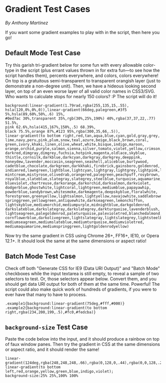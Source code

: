 <h1>Gradient Test Cases</h1>
<p><em>By Anthony Martinez</em>
<p>If you want some gradient examples to play with in the script, then here you go!</p>
<h2>Default Mode Test Case</h2>
<p>Try this garish tri-gradient below for some fun with every allowable color-type in the script (plus errant values thrown in for extra fun&#8212;to see how the script handles them), percents everywhere, and colors, colors everywhere! On top is a gratuitous semi-transparent to transparent orangish layer (just to demonstrate a non-degree unit). Then, we have a hideous looking second layer, on top of an even worse layer of all valid color names in CSS3/SVG. Who wants to calculate stops for nearly 150 colors? :P The script will do it!</p>

<pre><code>background:linear-gradient(1.79rad,rgba(255,135,15,.55),
hsla(120,0%,0%,0)),linear-gradient(66deg,palegreen,#3f5 5%,hsla(89,60%,50%,.6) 15%,
#0ed7ac 30%,transparent 35%,rgb(30%,25%,190%) 40%,rgba(37,37,22,.77) 51.5%,
pink 62.6%,hsla(415,167%,150%,.5) 68.39%,
black 75.5%,orange 87%,#123 95%,rgba(300,35,66,.5)),
linear-gradient(to bottom right,red,tan,aqua,blue,cyan,gold,gray,grey,
lime,navy,peru,pink,plum,snow,teal,azure,beige,black,brown,coral,
green,ivory,khaki,linen,olive,wheat,white,bisque,indigo,maroon,
orange,orchid,purple,salmon,sienna,silver,tomato,violet,yellow,crimson,
darkred,dimgray,dimgrey,fuchsia,hotpink,magenta,oldlace,skyblue,
thistle,cornsilk,darkblue,darkcyan,darkgray,darkgrey,deeppink,
honeydew,lavender,moccasin,seagreen,seashell,aliceblue,burlywood,
cadetblue,chocolate,darkgreen,darkkhaki,firebrick,gainsboro,goldenrod,
indianred,lawngreen,lightblue,lightcyan,lightgray,lightgrey,lightpink,limegreen,
mintcream,mistyrose,olivedrab,orangered,palegreen,peachpuff,rosybrown,
royalblue,slateblue,slategray,slategrey,steelblue,turquoise,aquamarine,
blueviolet,chartreuse,darkorange,darkorchid,darksalmon,darkviolet,
dodgerblue,ghostwhite,lightcoral,lightgreen,mediumblue,papayawhip,
powderblue,sandybrown,whitesmoke,darkmagenta,deepskyblue,floralwhite,
forestgreen,greenyellow,lightsalmon,lightyellow,navajowhite,saddlebrown,
springgreen,yellowgreen,antiquewhite,darkseagreen,lemonchiffon,
lightskyblue,mediumorchid,mediumpurple,midnightblue,darkgoldenrod,
darkslateblue,darkslategray,darkslategrey,darkturquoise,lavenderblush,
lightseagreen,palegoldenrod,paleturquoise,palevioletred,blanchedalmond,
cornflowerblue,darkolivegreen,lightslategray,lightslategrey,lightsteelblue,
mediumseagreen,mediumslateblue,mediumturquoise,mediumvioletred,
mediumaquamarine,mediumspringgreen,lightgoldenrodyellow)
</code></pre>
<p>Now try the same gradient in CSS using Chrome 26+, FF16+, IE10, or Opera 12.1+. It should look the same at the same dimensions or aspect ratio!</p>
<h2>Batch Mode Test Case</h2>
 <p>Check off both "Generate CSS for IE9 (Data URI Output)" and "Batch Mode" checkboxes while the input textarea is still empty, to reveal a sample of two selectors to test. Or, those selectors appear below. Convert them, and you should get data URI output for both of them at the same time. Powerful! The script could also make quick work of hundreds of gradients, if you were to ever have that many to have to process.</p>
<pre><code>.example1{background:linear-gradient(75deg,#fff,#000)}
.example2{background:linear-gradient(to bottom right,rgba(234,200,199,.5),#fc0,#fedcba)}</code></pre>
<h2><code>background-size</code> Test Case</h2>
<p>Paste the code below into the input, and it should produce a rainbow on top of faux window panes. Then try the gradient in CSS at the same dimensions or aspect ratio, and it should render the same!</p>
<pre><code>linear-gradient(124deg,rgba(248,248,248,.66),rgba(0,128,0,.44),rgba(0,0,128,.22)),
linear-gradient(to bottom left,red,orange,yellow,green,blue,indigo,violet);
background-size:25% 25%,100% 100%</code></pre>
